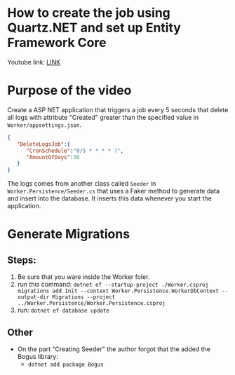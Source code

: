 # How to create the job using Quartz.NET and set up Entity Framework Core

Youtube link: [LINK](https://www.youtube.com/watch?v=XBzX_sKt5eY)

# Purpose of the video

Create a ASP NET application that triggers a job every 5 seconds that delete all logs with attribute "Created"
greater than the specified value in `Worker/appsettings.json`.

```json
{
   "DeleteLogsJob":{
      "CronSchedule":"0/5 * * * * ?",
      "AmountOfDays":30
   }
}
```

The logs comes from another class called `Seeder` in `Worker.Persistence/Seeder.cs` that uses a Faker method to generate data and insert into the database. It inserts this data whenever you start the application.

# Generate Migrations

## Steps:

1. Be sure that you ware inside the Worker foler.
2. run this command: `dotnet ef --startup-project ./Worker.csproj migrations add Init --context Worker.Persistence.WorkerDbContext --output-dir Migrations --project ../Worker.Persistence/Worker.Persistence.csproj`
3. run: `dotnet ef database update`

## Other

- On the part "Creating Seeder" the author forgot that the added the Bogus library:
    - `dotnet add package Bogus` 